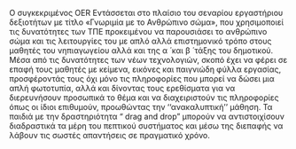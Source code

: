Ο συγκεκριμένος OER Εντάσσεται στο πλαίσιο του σεναρίου εργαστήριου δεξιοτήτων με τίτλο «Γνωριμία με το Ανθρώπινο σώμα», που χρησιμοποιεί τις δυνατότητες των ΤΠΕ προκειμένου να παρουσιάσει το ανθρώπινο σώμα και τις λειτουργίες του με απλό αλλά επιστημονικό τρόπο στους μαθητές του νηπιαγωγείου αλλά και της α ́ και β ́ τάξης του δημοτικού. Μέσα από τις δυνατότητες των νέων τεχνολογιών, σκοπό έχει να φέρει σε επαφή τους μαθητές με κείμενα, εικόνες και παιγνιώδη φύλλα εργασίας, προσφέροντάς τους όχι μόνο τις πληροφορίες που μπορεί να δώσει μια απλή φωτοτυπία, αλλά και δίνοντας  τους  ερεθίσματα  για  να  διερευνήσουν  προσωπικά  το  θέμα  και  να διαχειριστούν  τις  πληροφορίες  όπως  οι  ίδιοι  επιθυμούν,  προωθώντας  την ‘‘ανακαλυπτική’’ μάθηση. Τα παιδιά με την δραστηριότητα “ drag and drop” μπορούν να αντιστοιχίσουν διαδραστικά τα μέρη του πεπτικού συστήματος και μέσω της διεπαφής να λάβουν τις σωστές απαντήσεις σε πραγματικό χρόνο.
